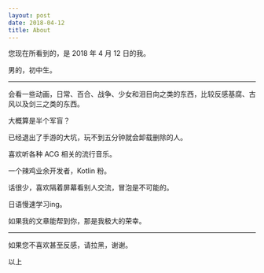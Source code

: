 ```yaml
---
layout: post
date: 2018-04-12
title: About
---
```


您现在所看到的，是 2018 年 4 月 12 日的我。

男的，初中生。

<hr/>

会看一些动画，日常、百合、战争、少女和泪目向之类的东西，比较反感基腐、古风以及剑三之类的东西。

大概算是半个军盲？

已经退出了手游的大坑，玩不到五分钟就会卸载删除的人。

喜欢听各种 ACG 相关的流行音乐。

一个辣鸡业余开发者，Kotlin 粉。

话很少，喜欢隔着屏幕看别人交流，冒泡是不可能的。

日语慢速学习ing。

如果我的文章能帮到你，那是我极大的荣幸。

<hr/>

如果您不喜欢甚至反感，请拉黑，谢谢。

以上